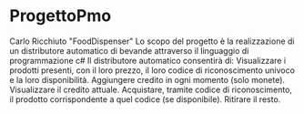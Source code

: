 # ProgettoPmo
Carlo Ricchiuto
"FoodDispenser"
Lo scopo del progetto è la realizzazione di un distributore automatico di bevande attraverso il linguaggio di programmazione c#
Il distributore automatico consentirà di:
Visualizzare i prodotti presenti, con il loro prezzo, il loro codice di riconoscimento univoco e la loro disponibilità.
Aggiungere credito in ogni momento (solo monete).
Visualizzare il credito attuale.
Acquistare, tramite codice di riconoscimento, il prodotto corrispondente a quel codice (se disponibile).
Ritirare il resto.
